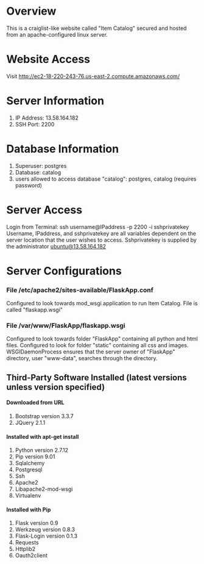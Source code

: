 # Overview

This is a craiglist-like website called "Item Catalog" secured and hosted from an apache-configured linux server.

# Website Access

Visit http://ec2-18-220-243-76.us-east-2.compute.amazonaws.com/

# Server Information

1. IP Address: 13.58.164.182
2. SSH Port: 2200

# Database Information

1. Superuser: postgres
2. Database: catalog
3. users allowed to access database "catalog": postgres, catalog (requires password)

# Server Access

Login from Terminal: ssh username@IPaddress -p 2200 -i sshprivatekey
Username, IPaddress, and sshprivatekey are all variables dependent on the server location that the user wishes to access.
Sshprivatekey is supplied by the administrator ubuntu@13.58.164.182

# Server Configurations

###	File /etc/apache2/sites-available/FlaskApp.conf

Configured to look towards mod_wsgi application to run Item Catalog.
File is called "flaskapp.wsgi"

###	File /var/www/FlaskApp/flaskapp.wsgi

Configured to look towards folder "FlaskApp" containing all python and html files.
Configured to look for folder "static" containing all css and images.
WSGIDaemonProcess ensures that the server owner of "FlaskApp" directory, user "www-data", searches through the directory.

## Third-Party Software Installed (latest versions unless version specified)

####	Downloaded from URL

1. Bootstrap version 3.3.7
2. JQuery 2.1.1

#### 	Installed with apt-get install

1. Python version 2.7.12
2. Pip version 9.01
3. Sqlalchemy
4. Postgresql
5. Ssh
6. Apache2
7. Libapache2-mod-wsgi
8. Virtualenv

####	Installed with Pip

1. Flask version 0.9
2. Werkzeug version 0.8.3
3. Flask-Login version 0.1.3
4. Requests
5. Httplib2
6. Oauth2client


